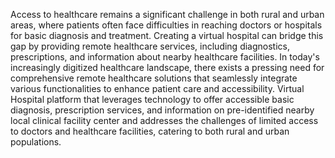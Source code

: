 Access to healthcare remains a significant challenge in both rural and urban areas, where patients often face difficulties in reaching doctors or hospitals for basic diagnosis and treatment.
Creating a virtual hospital can bridge this gap by providing remote healthcare services, including diagnostics, prescriptions, and information about nearby healthcare facilities.
In today's increasingly digitized healthcare landscape, there exists a pressing need for comprehensive remote healthcare solutions that seamlessly integrate various functionalities to enhance patient care and accessibility. 
Virtual Hospital platform that leverages technology to offer accessible basic diagnosis, prescription services, and information on pre-identified nearby local clinical facility center and addresses the challenges of limited access to doctors and healthcare facilities, catering to both rural and urban populations.
